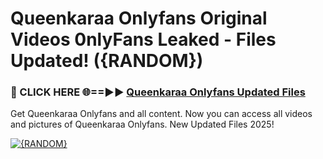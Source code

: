 # Queenkaraa Onlyfans Original Videos 0nlyFans Leaked - Files Updated! ({RANDOM})

<h3>🔴 CLICK HERE 🌐==►► <a href="https://betterlinks.top/A2PfLJ" rel="nofollow">Queenkaraa Onlyfans Updated Files</a></h3>

Get Queenkaraa Onlyfans and all content. Now you can access all videos and pictures of Queenkaraa Onlyfans. New Updated Files 2025!

[![{RANDOM}](https://i.imgur.com/ppqm5kG.gif)](https://betterlinks.top/A2PfLJ)